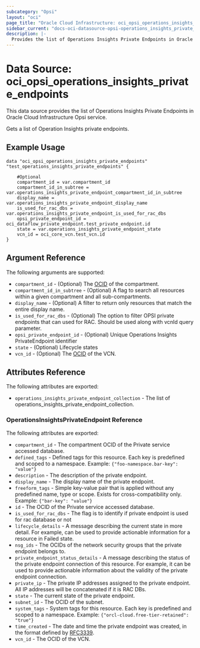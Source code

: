 ```yaml
---
subcategory: "Opsi"
layout: "oci"
page_title: "Oracle Cloud Infrastructure: oci_opsi_operations_insights_private_endpoints"
sidebar_current: "docs-oci-datasource-opsi-operations_insights_private_endpoints"
description: |-
  Provides the list of Operations Insights Private Endpoints in Oracle Cloud Infrastructure Opsi service
---
```


# Data Source: oci_opsi_operations_insights_private_endpoints
This data source provides the list of Operations Insights Private Endpoints in Oracle Cloud Infrastructure Opsi service.

Gets a list of Operation Insights private endpoints.

## Example Usage

```hcl
data "oci_opsi_operations_insights_private_endpoints" "test_operations_insights_private_endpoints" {

	#Optional
	compartment_id = var.compartment_id
	compartment_id_in_subtree = var.operations_insights_private_endpoint_compartment_id_in_subtree
	display_name = var.operations_insights_private_endpoint_display_name
	is_used_for_rac_dbs = var.operations_insights_private_endpoint_is_used_for_rac_dbs
	opsi_private_endpoint_id = oci_dataflow_private_endpoint.test_private_endpoint.id
	state = var.operations_insights_private_endpoint_state
	vcn_id = oci_core_vcn.test_vcn.id
}
```

## Argument Reference

The following arguments are supported:

* `compartment_id` - (Optional) The [OCID](https://docs.cloud.oracle.com/iaas/Content/General/Concepts/identifiers.htm) of the compartment.
* `compartment_id_in_subtree` - (Optional) A flag to search all resources within a given compartment and all sub-compartments. 
* `display_name` - (Optional) A filter to return only resources that match the entire display name.
* `is_used_for_rac_dbs` - (Optional) The option to filter OPSI private endpoints that can used for RAC. Should be used along with vcnId query parameter.
* `opsi_private_endpoint_id` - (Optional) Unique Operations Insights PrivateEndpoint identifier
* `state` - (Optional) Lifecycle states
* `vcn_id` - (Optional) The [OCID](https://docs.cloud.oracle.com/iaas/Content/General/Concepts/identifiers.htm) of the VCN.


## Attributes Reference

The following attributes are exported:

* `operations_insights_private_endpoint_collection` - The list of operations_insights_private_endpoint_collection.

### OperationsInsightsPrivateEndpoint Reference

The following attributes are exported:

* `compartment_id` - The compartment OCID of the Private service accessed database.
* `defined_tags` - Defined tags for this resource. Each key is predefined and scoped to a namespace. Example: `{"foo-namespace.bar-key": "value"}` 
* `description` - The description of the private endpoint.
* `display_name` - The display name of the private endpoint.
* `freeform_tags` - Simple key-value pair that is applied without any predefined name, type or scope. Exists for cross-compatibility only. Example: `{"bar-key": "value"}` 
* `id` - The OCID of the Private service accessed database.
* `is_used_for_rac_dbs` - The flag is to identify if private endpoint is used for rac database or not
* `lifecycle_details` - A message describing the current state in more detail. For example, can be used to provide actionable information for a resource in Failed state.
* `nsg_ids` - The OCIDs of the network security groups that the private endpoint belongs to. 
* `private_endpoint_status_details` - A message describing the status of the private endpoint connection of this resource. For example, it can be used to provide actionable information about the validity of the private endpoint connection.
* `private_ip` - The private IP addresses assigned to the private endpoint. All IP addresses will be concatenated if it is RAC DBs. 
* `state` - The current state of the private endpoint.
* `subnet_id` - The OCID of the subnet.
* `system_tags` - System tags for this resource. Each key is predefined and scoped to a namespace. Example: `{"orcl-cloud.free-tier-retained": "true"}` 
* `time_created` - The date and time the private endpoint was created, in the format defined by [RFC3339](https://tools.ietf.org/html/rfc3339).
* `vcn_id` - The OCID of the VCN.

